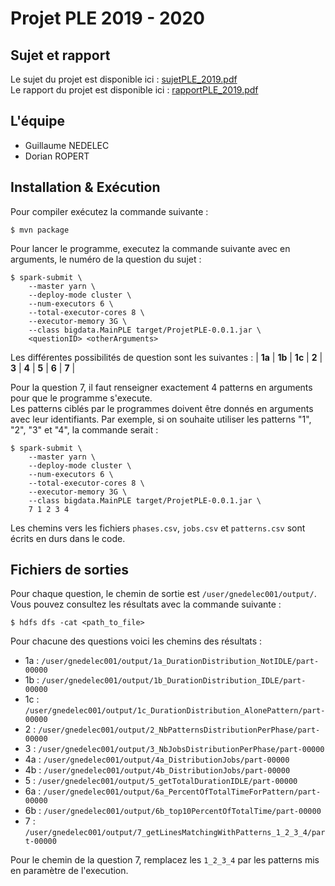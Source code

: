 # Projet PLE 2019 - 2020

## Sujet et rapport
Le sujet du projet est disponible ici : [sujetPLE_2019.pdf](./sujetPLE_2019.pdf)  
Le rapport du projet est disponible ici : [rapportPLE_2019.pdf](./rapportPLE_2019.pdf)

## L'équipe
* Guillaume NEDELEC
* Dorian ROPERT

## Installation & Exécution
Pour compiler exécutez la commande suivante : 

    $ mvn package
    
Pour lancer le programme, executez la commande suivante avec en arguments, le numéro de la question du sujet :
    
    $ spark-submit \
        --master yarn \
        --deploy-mode cluster \
        --num-executors 6 \
        --total-executor-cores 8 \
        --executor-memory 3G \
        --class bigdata.MainPLE target/ProjetPLE-0.0.1.jar \
        <questionID> <otherArguments>
    
Les différentes possibilités de question sont les suivantes : 
| **1a** | **1b** | **1c** | **2** | **3** | **4** | **5** | **6** | **7** |

Pour la question 7, il faut renseigner exactement 4 patterns en arguments pour que le programme s'execute.  
Les patterns ciblés par le programmes doivent être donnés en arguments avec leur identifiants. Par exemple, si on souhaite utiliser les patterns "1", "2", "3" et "4", la commande serait : 

    $ spark-submit \
        --master yarn \
        --deploy-mode cluster \
        --num-executors 6 \
        --total-executor-cores 8 \
        --executor-memory 3G \
        --class bigdata.MainPLE target/ProjetPLE-0.0.1.jar \
        7 1 2 3 4

Les chemins vers les fichiers `phases.csv`, `jobs.csv` et `patterns.csv` sont écrits en durs dans le code.  

## Fichiers de sorties

Pour chaque question, le chemin de sortie est `/user/gnedelec001/output/`.
Vous pouvez consultez les résultats avec la commande suivante :

    $ hdfs dfs -cat <path_to_file>
    
Pour chacune des questions voici les chemins des résultats :

* 1a : `/user/gnedelec001/output/1a_DurationDistribution_NotIDLE/part-00000`
* 1b : `/user/gnedelec001/output/1b_DurationDistribution_IDLE/part-00000`
* 1c : `/user/gnedelec001/output/1c_DurationDistribution_AlonePattern/part-00000`
* 2  : `/user/gnedelec001/output/2_NbPatternsDistributionPerPhase/part-00000`
* 3  : `/user/gnedelec001/output/3_NbJobsDistributionPerPhase/part-00000`
* 4a  : `/user/gnedelec001/output/4a_DistributionJobs/part-00000`
* 4b  : `/user/gnedelec001/output/4b_DistributionJobs/part-00000`
* 5  : `/user/gnedelec001/output/5_getTotalDurationIDLE/part-00000`
* 6a  : `/user/gnedelec001/output/6a_PercentOfTotalTimeForPattern/part-00000`
* 6b  : `/user/gnedelec001/output/6b_top10PercentOfTotalTime/part-00000`
* 7  : `/user/gnedelec001/output/7_getLinesMatchingWithPatterns_1_2_3_4/part-00000`

Pour le chemin de la question 7, remplacez les `1_2_3_4` par les patterns mis en paramètre de l'execution.